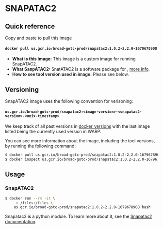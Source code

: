 # SNAPATAC2

## Quick reference

Copy and paste to pull this image

#### `docker pull us.gcr.io/broad-gotc-prod/snapatac2:1.0.2-2.2.0-1679678908`


- __What is this image:__ This image is a custom image for running SnapATAC2.
- __What SanpATAC2:__ SnatATAC2 is a software package for , [more info](). 
- __How to see tool version used in image:__ Please see below.

## Versioning

SnapATAC2 image uses the following convention for verisoning:

#### `us.gcr.io/broad-gotc-prod/snapatac2:<image-version>-<snapatac2-version>-<unix-timestamp>` 

We keep track of all past versions in [docker_versions](docker_versions.tsv) with the last image listed being the currently used version in WARP.

You can see more information about the image, including the tool versions, by running the following command:

```bash
$ docker pull us.gcr.io/broad-gotc-prod/snapatac2:1.0.2-2.2.0-1679678908
$ docker inspect us.gcr.io/broad-gotc-prod/snapatac2:1.0.2-2.2.0-1679678908
```

## Usage

### SnapATAC2 

```bash
$ docker run --rm -it \
    -v /files:/files \
    us.gcr.io/broad-gotc-prod/snapatac2:1.0.2-2.2.0-1679678908 bash
```
Snapatac2 is a python module. To learn more about it, see the [Snapatac2 documentation](https://kzhang.org/SnapATAC2/). 